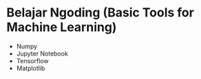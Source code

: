 # Belajar Ngoding (Basic Tools for Machine Learning)

- Numpy
- Jupyter Notebook
- Tensorflow
- Matplotlib